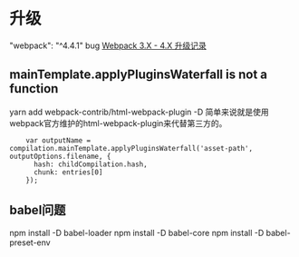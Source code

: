 


# 升级
"webpack": "^4.4.1" bug
[Webpack 3.X - 4.X 升级记录](https://blog.csdn.net/qq_16559905/article/details/79404173)
## mainTemplate.applyPluginsWaterfall is not a function
yarn add webpack-contrib/html-webpack-plugin -D
简单来说就是使用webpack官方维护的html-webpack-plugin来代替第三方的。


        var outputName = compilation.mainTemplate.applyPluginsWaterfall('asset-path', outputOptions.filename, {
          hash: childCompilation.hash,
          chunk: entries[0]
        });

## babel问题
npm install -D babel-loader
npm install -D babel-core
npm install -D babel-preset-env





